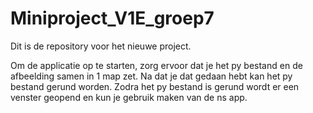 # Miniproject_V1E_groep7
Dit is de repository voor het nieuwe project.

Om de applicatie op te starten, zorg ervoor dat je het py bestand en de afbeelding samen in 1 map zet.
Na dat je dat gedaan hebt kan het py bestand gerund worden.
Zodra het py bestand is gerund wordt er een venster geopend en kun je gebruik maken van de ns app.
